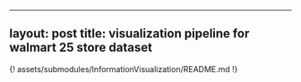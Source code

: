 ----------------------------
layout: post
title: visualization pipeline for walmart 25 store dataset
----------------------------
{! assets/submodules/InformationVisualization/README.md !}

